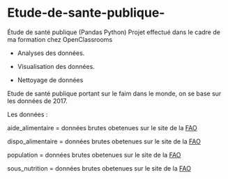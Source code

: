 # Etude-de-sante-publique-
Étude de santé publique (Pandas Python) 
Projet effectué dans le cadre de ma formation chez OpenClassrooms

* Analyses des données.

* Visualisation des données.

* Nettoyage de données

Etude de santé publique portant sur le faim dans le monde, on se base sur les données de 2017.


Les données :

aide_alimentaire = données brutes obetenues sur le site de la [FAO](https://www.fao.org/home/fr)

dispo_alimentaire = données brutes obetenues sur le site de la [FAO](https://www.fao.org/home/fr)

population = données brutes obetenues sur le site de la [FAO](https://www.fao.org/home/fr)

sous_nutrition = données brutes obetenues sur le site de la [FAO](https://www.fao.org/home/fr)
